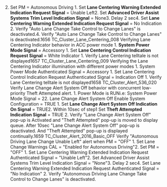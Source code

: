2. Set PM = Autonomous Driving 1. Set **Lane Centering Warning Extended Indication Request Signal** = Unable Left2. Set **Advanced Driver Assist Systems Trim Level Indication Signal** = None3. Delay 2 sec4. Set **Lane Centering Warning Extended Indication Request Signal** = No Indication 2. Verify "Auto Lane Change Take Control to Change Lanes" is deactivated.4. Verify "Auto Lane Change Take Control to Change Lanes" is deactivated.1656 TC_Cluster_Lane_Centering_008 Verifying Lane Centering Indicator behavior in ACC power mode 1. **System Power Mode Signal** = Accessory 1. Set **Lane Centering Control Indication Request Signal** = White Indicator 1. Verify Lane Centering telltale is not displayed1657 TC_Cluster_Lane_Centering_009 Verifying the Lane Centering Indicator illumination with different power modes 1. System Power Mode Authenticated Signal = Accessory 1. Set Lane Centering Control Indication Request Authenticated Signal = Indication Off 1. Verify Lane Centering telltale is not displayed1658 TC_Cluster_Alert_536_020 Verify Lane Change Alert System Off behavior with concurrent low-priority Theft Attempted alert. 1. Power Mode is RUNi.e: System Power Mode Signal = 22. Lane Change Alert System Off Enable System Configuration = TRUE 1. Set **Lane Change Alert System Off Indication On Signal** = TRUE2. Within 10sec of step1 Set **Theft Attempted Indication Signal** = TRUE 2. Verify "Lane Change Alert System Off" pop-up is Activated and "Theft Attempted" pop-up is moved to display queue. After 10sec "Lane Change Alert System Off" pop-up is deactivated. And "Theft Attempted" pop-up is displayed continually.1659 TC_Cluster_Alert_2016_Basic_OFF Verify "Autonomous Driving Lane Change Unable Left" alert when PM = "OFF" 1. Set Lane Change Warnings CAL = "Enabled for Autonomous Driving"2. Set PM = "OFF" 1. Set Lane Centering Warning Extended Indication Request Authenticated Signal = "Unable Left"2. Set Advanced Driver Assist Systems Trim Level Indication Signal = "None"3. Delay 2 sec4. Set Lane Centering Warning Extended Indication Request Authenticated Signal = "No Indication" 2. Verify "Autonomous Driving Lane Change Take Control to Change Lanes" is deactivated.
